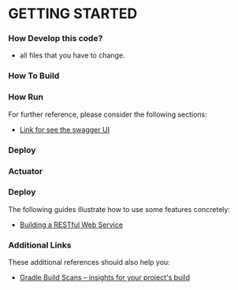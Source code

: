 # GETTING STARTED

### How Develop this code?
* all files that you have to change. 


### How To Build


### How Run

For further reference, please consider the following sections:

* [Link for see the swagger UI](http://localhost:5001/swagger-ui.html)


### Deploy


### Actuator


### Deploy
The following guides illustrate how to use some features concretely:

* [Building a RESTful Web Service](https://spring.io/guides/gs/rest-service/)

### Additional Links
These additional references should also help you:

* [Gradle Build Scans – insights for your project's build](https://scans.gradle.com#gradle)

